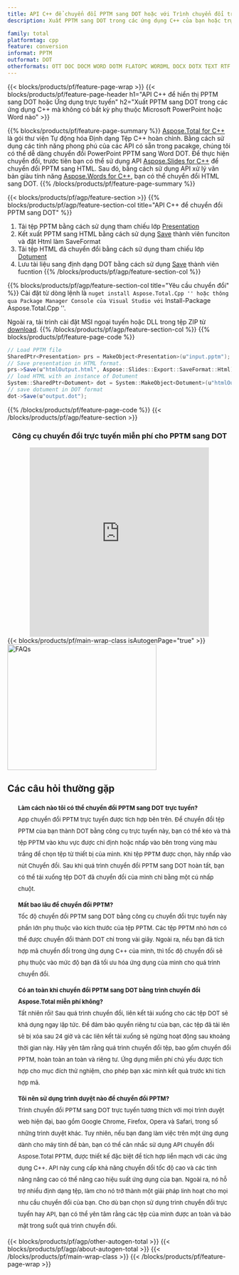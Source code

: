 ```yaml
---
title: API C++ để chuyển đổi PPTM sang DOT hoặc với Trình chuyển đổi trực tuyến miễn phí
description: Xuất PPTM sang DOT trong các ứng dụng C++ của bạn hoặc trực tuyến. Kiểm tra nhanh trình chuyển đổi trực tuyến PPTM sang DOT miễn phí trước khi tích hợp mã.

family: total
platformtag: cpp
feature: conversion
informat: PPTM
outformat: DOT
otherformats: OTT DOC DOCM WORD DOTM FLATOPC WORDML DOCX DOTX TEXT RTF ODT
---
```

{{< blocks/products/pf/feature-page-wrap >}}
{{< blocks/products/pf/feature-page-header h1="API C++ để hiển thị PPTM sang DOT hoặc Ứng dụng trực tuyến" h2="Xuất PPTM sang DOT trong các ứng dụng C++ mà không có bất kỳ phụ thuộc Microsoft PowerPoint hoặc Word nào" >}}

{{% blocks/products/pf/feature-page-summary %}}
[Aspose.Total for C++](https://products.aspose.com/total/cpp/) là gói thư viện Tự động hóa Định dạng Tệp C++ hoàn chỉnh. Bằng cách sử dụng các tính năng phong phú của các API có sẵn trong pacakge, chúng tôi có thể dễ dàng chuyển đổi PowerPoint PPTM sang Word DOT. Để thực hiện chuyển đổi, trước tiên bạn có thể sử dụng API [Aspose.Slides for C++](https://products.aspose.com/slides/cpp/) để chuyển đổi PPTM sang HTML. Sau đó, bằng cách sử dụng API xử lý văn bản giàu tính năng [Aspose.Words for C++](https://products.aspose.com/words/cpp/), bạn có thể chuyển đổi HTML sang DOT. 
{{% /blocks/products/pf/feature-page-summary  %}}

{{< blocks/products/pf/agp/feature-section >}}
{{% blocks/products/pf/agp/feature-section-col title="API C++ để chuyển đổi PPTM sang DOT" %}}
1. Tải tệp PPTM bằng cách sử dụng tham chiếu lớp [Presentation](https://reference.aspose.com/slides/cpp/class/aspose.slides.presentation)
2. Kết xuất PPTM sang HTML bằng cách sử dụng [Save](https://reference.aspose.com/slides/cpp/class/aspose.slides.presentation#afcd59ec697bf05c10f78c3869de2ec9e) thành viên funciton và đặt Html làm SaveFormat
3. Tải tệp HTML đã chuyển đổi bằng cách sử dụng tham chiếu lớp [Dotument](https://reference.aspose.com/words/cpp/class/aspose.words.dotument)
4. Lưu tài liệu sang định dạng DOT bằng cách sử dụng [Save](https://reference.aspose.com/words/cpp/class/aspose.words.dotument#save_string) thành viên fucntion
{{% /blocks/products/pf/agp/feature-section-col %}}

{{% blocks/products/pf/agp/feature-section-col title="Yêu cầu chuyển đổi" %}}
Cài đặt từ dòng lệnh là `` nuget install Aspose.Total.Cpp '' hoặc thông qua Package Manager Console của Visual Studio với `` Install-Package Aspose.Total.Cpp ''.

Ngoài ra, tải trình cài đặt MSI ngoại tuyến hoặc DLL trong tệp ZIP từ [download](https://releases.aspose.com/total/cpp).
{{% /blocks/products/pf/agp/feature-section-col %}}
{{% blocks/products/pf/feature-page-code %}}
```cs
// Load PPTM file
SharedPtr<Presentation> prs = MakeObject<Presentation>(u"input.pptm");
// Save presentation in HTML format.
prs->Save(u"htmlOutput.html", Aspose::Slides::Export::SaveFormat::Html);
// load HTML with an instance of Dotument
System::SharedPtr<Dotument> dot = System::MakeObject<Dotument>(u"htmlOutput.html");
// save dotument in DOT format
dot->Save(u"output.dot"); 
```

{{% /blocks/products/pf/feature-page-code %}}
{{< /blocks/products/pf/agp/feature-section >}}

<div class="container-fluid agp-content bg-white aboutfile box-1 vh100 section nopbtm">
<div class=container>
<div class=row>
<div class="demobox tc col-md-12 padding-0" align="center">

<h3>Công cụ chuyển đổi trực tuyến miễn phí cho PPTM sang DOT</h3>

<iframe style="border: none; height: 426px;" scrolling="no" src="https://total-conversion-app-65z5r2lp.qa.k8s.dynabic.com/?to=dot&from=pptm" id="child-iframe" width="80%"></iframe>

</div></div>
</div></div>
{{< blocks/products/pf/main-wrap-class isAutogenPage="true" >}}
<style>.howtolist li{margin-right: 0!important;line-height: 26px;position: relative;margin-bottom: 10px;font-size: 13px;list-style-type: none;}</style>
<div class="col-md-12 tl bg-gray-dark howtolist section">
  <a class="anchor" name="faqpage"></a>
  <div class="container tl dflex" itemscope="" itemtype="https://schema.org/FAQPage">
      <div class="col-md-4 howtosectiongfx">
          <img class="social-panel-hide-on-mobile" src="https://www.groupdocs.cloud/templates/brand/images/groupdocs/conversion/groupdocs_conversion-brand.png" alt="FAQs" width="335" height="283">
      </div>
      <div class="howtosection col-md-8">
          <div>
              <h2>Các câu hỏi thường gặp</h2>
              <ul>
                  <li itemscope="" itemprop="mainEntity" itemtype="https://schema.org/Question">
                      <div>
                          <span itemprop="name"><b>Làm cách nào tôi có thể chuyển đổi PPTM sang DOT trực tuyến?</b></span>
                      </div>
                      <div itemscope="" itemprop="acceptedAnswer" itemtype="https://schema.org/Answer">
                          <span itemprop="text">App chuyển đổi PPTM trực tuyến được tích hợp bên trên. Để chuyển đổi tệp PPTM của bạn thành DOT bằng công cụ trực tuyến này, bạn có thể kéo và thả tệp PPTM vào khu vực được chỉ định hoặc nhấp vào bên trong vùng màu trắng để chọn tệp từ thiết bị của mình. Khi tệp PPTM được chọn, hãy nhấp vào nút Chuyển đổi. Sau khi quá trình chuyển đổi PPTM sang DOT hoàn tất, bạn có thể tải xuống tệp DOT đã chuyển đổi của mình chỉ bằng một cú nhấp chuột.</span>
                      </div>
                  </li>
                  <li itemscope="" itemprop="mainEntity" itemtype="https://schema.org/Question">
                      <div>
                          <span itemprop="name"><b>Mất bao lâu để chuyển đổi PPTM?</b></span>
                      </div>
                      <div itemscope="" itemprop="acceptedAnswer" itemtype="https://schema.org/Answer">
                          <span itemprop="text">Tốc độ chuyển đổi PPTM sang DOT bằng công cụ chuyển đổi trực tuyến này phần lớn phụ thuộc vào kích thước của tệp PPTM. Các tệp PPTM nhỏ hơn có thể được chuyển đổi thành DOT chỉ trong vài giây. Ngoài ra, nếu bạn đã tích hợp mã chuyển đổi trong ứng dụng C++ của mình, thì tốc độ chuyển đổi sẽ phụ thuộc vào mức độ bạn đã tối ưu hóa ứng dụng của mình cho quá trình chuyển đổi.</span>
                      </div>
                  </li>
                  <li itemscope="" itemprop="mainEntity" itemtype="https://schema.org/Question">
                      <div>
                          <span itemprop="name"><b>Có an toàn khi chuyển đổi PPTM sang DOT bằng trình chuyển đổi Aspose.Total miễn phí không?</b></span>
                      </div>
                      <div itemscope="" itemprop="acceptedAnswer" itemtype="https://schema.org/Answer">
                          <span itemprop="text">Tất nhiên rồi! Sau quá trình chuyển đổi, liên kết tải xuống cho các tệp DOT sẽ khả dụng ngay lập tức. Để đảm bảo quyền riêng tư của bạn, các tệp đã tải lên sẽ bị xóa sau 24 giờ và các liên kết tải xuống sẽ ngừng hoạt động sau khoảng thời gian này. Hãy yên tâm rằng quá trình chuyển đổi tệp, bao gồm chuyển đổi PPTM, hoàn toàn an toàn và riêng tư. Ứng dụng miễn phí chủ yếu được tích hợp cho mục đích thử nghiệm, cho phép bạn xác minh kết quả trước khi tích hợp mã.</span>
                      </div>
                  </li>                 
                  <li itemscope="" itemprop="mainEntity" itemtype="https://schema.org/Question">
                      <div>
                          <span itemprop="name"><b>Tôi nên sử dụng trình duyệt nào để chuyển đổi PPTM?</b></span>
                      </div>
                      <div itemscope="" itemprop="acceptedAnswer" itemtype="https://schema.org/Answer">
                          <span itemprop="text">Trình chuyển đổi PPTM sang DOT trực tuyến tương thích với mọi trình duyệt web hiện đại, bao gồm Google Chrome, Firefox, Opera và Safari, trong số những trình duyệt khác. Tuy nhiên, nếu bạn đang làm việc trên một ứng dụng dành cho máy tính để bàn, bạn có thể cân nhắc sử dụng API chuyển đổi Aspose.Total PPTM, được thiết kế đặc biệt để tích hợp liền mạch với các ứng dụng C++. API này cung cấp khả năng chuyển đổi tốc độ cao và các tính năng nâng cao có thể nâng cao hiệu suất ứng dụng của bạn. Ngoài ra, nó hỗ trợ nhiều định dạng tệp, làm cho nó trở thành một giải pháp linh hoạt cho mọi nhu cầu chuyển đổi của bạn. Cho dù bạn chọn sử dụng trình chuyển đổi trực tuyến hay API, bạn có thể yên tâm rằng các tệp của mình được an toàn và bảo mật trong suốt quá trình chuyển đổi.</span>
                      </div>
                  </li>
              </ul>
          </div>
      </div>
  </div>
{{< blocks/products/pf/agp/other-autogen-total >}}
{{< blocks/products/pf/agp/about-autogen-total >}}
{{< /blocks/products/pf/main-wrap-class >}}
{{< /blocks/products/pf/feature-page-wrap >}}